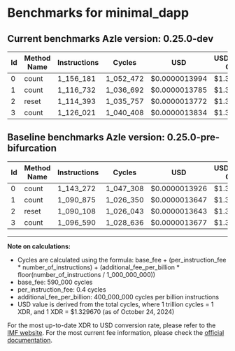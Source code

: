 # Benchmarks for minimal_dapp

## Current benchmarks Azle version: 0.25.0-dev

| Id  | Method Name | Instructions | Cycles    | USD           | USD/Million Calls | Change                           |
| --- | ----------- | ------------ | --------- | ------------- | ----------------- | -------------------------------- |
| 0   | count       | 1_156_181    | 1_052_472 | $0.0000013994 | $1.39             | <font color="red">+12_909</font> |
| 1   | count       | 1_116_732    | 1_036_692 | $0.0000013785 | $1.37             | <font color="red">+25_857</font> |
| 2   | reset       | 1_114_393    | 1_035_757 | $0.0000013772 | $1.37             | <font color="red">+24_285</font> |
| 3   | count       | 1_126_021    | 1_040_408 | $0.0000013834 | $1.38             | <font color="red">+29_431</font> |

## Baseline benchmarks Azle version: 0.25.0-pre-bifurcation

| Id  | Method Name | Instructions | Cycles    | USD           | USD/Million Calls |
| --- | ----------- | ------------ | --------- | ------------- | ----------------- |
| 0   | count       | 1_143_272    | 1_047_308 | $0.0000013926 | $1.39             |
| 1   | count       | 1_090_875    | 1_026_350 | $0.0000013647 | $1.36             |
| 2   | reset       | 1_090_108    | 1_026_043 | $0.0000013643 | $1.36             |
| 3   | count       | 1_096_590    | 1_028_636 | $0.0000013677 | $1.36             |

---

**Note on calculations:**

-   Cycles are calculated using the formula: base_fee + (per_instruction_fee \* number_of_instructions) + (additional_fee_per_billion \* floor(number_of_instructions / 1_000_000_000))
-   base_fee: 590_000 cycles
-   per_instruction_fee: 0.4 cycles
-   additional_fee_per_billion: 400_000_000 cycles per billion instructions
-   USD value is derived from the total cycles, where 1 trillion cycles = 1 XDR, and 1 XDR = $1.329670 (as of October 24, 2024)

For the most up-to-date XDR to USD conversion rate, please refer to the [IMF website](https://www.imf.org/external/np/fin/data/rms_sdrv.aspx).
For the most current fee information, please check the [official documentation](https://internetcomputer.org/docs/current/developer-docs/gas-cost#execution).

